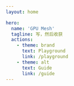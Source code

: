 ```yaml
---
layout: home

hero:
  name: 'GPU Mesh'
  tagline: 写，然后收获
  actions:
    - theme: brand
      text: Playground
      link: /playground
    - theme: alt
      text: Guide
      link: /guide
---
```


<script setup>
import ExampleBanner from './examples/components/banner.vue'
</script>
<ExampleBanner />
